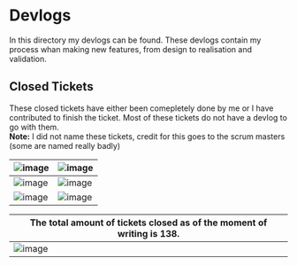 # Devlogs
In this directory my devlogs can be found. These devlogs contain my process whan making new features, from design to realisation and validation.

## Closed Tickets 
These closed tickets have either been comepletely done by me or I have contributed to finish the ticket. Most of these tickets do not have a devlog to go with them.   
**Note:** I did not name these tickets, credit for this goes to the scrum masters (some are named really badly)

|![image](https://github.com/user-attachments/assets/dbca12f6-fcff-4dd8-91e6-5e65355ae38c)|![image](https://github.com/user-attachments/assets/0876ab92-5b49-413d-b784-1d823f83a88d)|
|-|-|
|![image](https://github.com/user-attachments/assets/7bcaf4f4-9415-48ed-87b9-3e6f61bc84da)|![image](https://github.com/user-attachments/assets/ae17f5a4-dd02-499d-84ed-c68bf0014773)|
|![image](https://github.com/user-attachments/assets/069bee9b-96f2-4e6f-8cef-04a810166c42)|![image](https://github.com/user-attachments/assets/63905bda-8a91-442b-9783-54163071dce7)|

|The total amount of tickets closed as of the moment of writing is 138.|
|-|
|![image](https://github.com/user-attachments/assets/a0ca3961-c832-47e3-8d51-6ec0336aaa95)|
